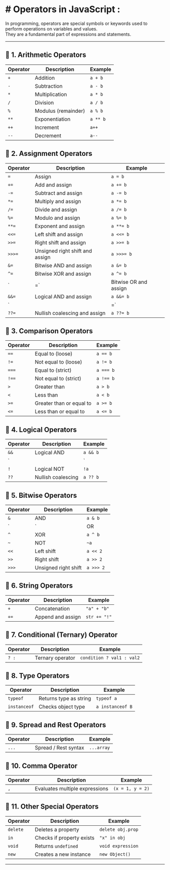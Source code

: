 # # Operators in JavaScript :
In programming, operators are special symbols or keywords used to perform operations on variables and values.  
They are a fundamental part of expressions and statements.

***********************************************************************

## 🔹 1. Arithmetic Operators

| Operator | Description         | Example     |
|----------|---------------------|-------------|
| `+`      | Addition            | `a + b`     |
| `-`      | Subtraction         | `a - b`     |
| `*`      | Multiplication      | `a * b`     |
| `/`      | Division            | `a / b`     |
| `%`      | Modulus (remainder) | `a % b`     |
| `**`     | Exponentiation      | `a ** b`    |
| `++`     | Increment           | `a++`       |
| `--`     | Decrement           | `a--`       |

## 🔹 2. Assignment Operators

| Operator | Description                     | Example        |
|----------|---------------------------------|----------------|
| `=`      | Assign                          | `a = b`        |
| `+=`     | Add and assign                  | `a += b`       |
| `-=`     | Subtract and assign             | `a -= b`       |
| `*=`     | Multiply and assign             | `a *= b`       |
| `/=`     | Divide and assign               | `a /= b`       |
| `%=`     | Modulo and assign               | `a %= b`       |
| `**=`    | Exponent and assign             | `a **= b`      |
| `<<=`    | Left shift and assign           | `a <<= b`      |
| `>>=`    | Right shift and assign          | `a >>= b`      |
| `>>>=`   | Unsigned right shift and assign | `a >>>= b`     |
| `&=`     | Bitwise AND and assign          | `a &= b`       |
| `^=`     | Bitwise XOR and assign          | `a ^= b`       |
| `|=`     | Bitwise OR and assign           | `a |= b`       |
| `&&=`    | Logical AND and assign          | `a &&= b`      |
| `||=`    | Logical OR and assign           | `a ||= b`      |
| `??=`    | Nullish coalescing and assign   | `a ??= b`      |

## 🔹 3. Comparison Operators

| Operator | Description               | Example     |
|----------|---------------------------|-------------|
| `==`     | Equal to (loose)          | `a == b`    |
| `!=`     | Not equal to (loose)      | `a != b`    |
| `===`    | Equal to (strict)         | `a === b`   |
| `!==`    | Not equal to (strict)     | `a !== b`   |
| `>`      | Greater than              | `a > b`     |
| `<`      | Less than                 | `a < b`     |
| `>=`     | Greater than or equal to  | `a >= b`    |
| `<=`     | Less than or equal to     | `a <= b`    |

## 🔹 4. Logical Operators

| Operator | Description          | Example     |
|----------|----------------------|-------------|
| `&&`     | Logical AND          | `a && b`    |
| `||`     | Logical OR           | `a || b`    |
| `!`      | Logical NOT          | `!a`        |
| `??`     | Nullish coalescing   | `a ?? b`    |

## 🔹 5. Bitwise Operators

| Operator | Description            | Example     |
|----------|------------------------|-------------|
| `&`      | AND                    | `a & b`     |
| `|`      | OR                     | `a | b`     |
| `^`      | XOR                    | `a ^ b`     |
| `~`      | NOT                    | `~a`        |
| `<<`     | Left shift             | `a << 2`    |
| `>>`     | Right shift            | `a >> 2`    |
| `>>>`    | Unsigned right shift   | `a >>> 2`   |

## 🔹 6. String Operators

| Operator | Description     | Example       |
|----------|-----------------|---------------|
| `+`      | Concatenation   | `"a" + "b"`   |
| `+=`     | Append and assign| `str += "!"` |

## 🔹 7. Conditional (Ternary) Operator

| Operator | Description     | Example                    |
|----------|-----------------|----------------------------|
| `? :`    | Ternary operator| `condition ? val1 : val2`  |

## 🔹 8. Type Operators

| Operator    | Description                  | Example         |
|-------------|------------------------------|-----------------|
| `typeof`    | Returns type as string       | `typeof a`      |
| `instanceof`| Checks object type           | `a instanceof B`|

## 🔹 9. Spread and Rest Operators

| Operator | Description             | Example        |
|----------|-------------------------|----------------|
| `...`    | Spread / Rest syntax    | `...array`     |

## 🔹 10. Comma Operator

| Operator | Description                       | Example             |
|----------|-----------------------------------|---------------------|
| `,`      | Evaluates multiple expressions    | `(x = 1, y = 2)`    |

## 🔹 11. Other Special Operators

| Operator | Description                 | Example           |
|----------|-----------------------------|-------------------|
| `delete` | Deletes a property          | `delete obj.prop` |
| `in`     | Checks if property exists   | `"x" in obj`      |
| `void`   | Returns `undefined`         | `void expression` |
| `new`    | Creates a new instance      | `new Object()`    |

*************************************************************************